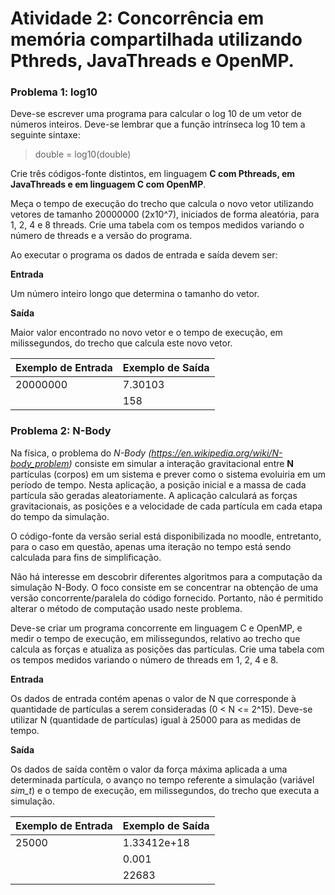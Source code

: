 # Atividade 2: Concorrência em memória compartilhada utilizando Pthreds, JavaThreads e OpenMP.

### Problema 1: log10

Deve-se escrever uma programa para calcular o log 10 de um vetor de números inteiros. Deve-se lembrar que a função intrínseca log 10 tem a seguinte sintaxe:

> double = log10(double)

Crie três códigos-fonte distintos, em linguagem __C com Pthreads, em JavaThreads e em linguagem C com OpenMP__.

Meça o tempo de execução do trecho que calcula o novo vetor utilizando vetores de tamanho 20000000 (2x10^7), iniciados de forma aleatória, para 1, 2, 4 e 8 threads. Crie uma tabela com os tempos medidos variando o número de threads e a versão do programa.

Ao executar o programa os dados de entrada e saída devem ser:

__Entrada__

Um número inteiro longo que determina o tamanho do vetor.

__Saída__

Maior valor encontrado no novo vetor e o tempo de execução, em milissegundos, do trecho que calcula este novo vetor.

| Exemplo de Entrada | Exemplo de Saída |
| ------------------ | ---------------- |
|      20000000      |     7.30103      |
|                    |       158        |

### Problema 2: N-Body

Na física, o problema do *N-Body (https://en.wikipedia.org/wiki/N-body_problem)* consiste em simular a interação gravitacional entre __N__ partículas (corpos) em um sistema e prever como o sistema evoluiria em um período de tempo. Nesta aplicação, a posição inicial e a massa de cada partícula são geradas aleatoriamente. A aplicação calculará as forças gravitacionais, as posições e a velocidade de cada partícula em cada etapa do tempo da simulação.

O código-fonte da versão serial está disponibilizada no moodle, entretanto, para o caso em questão, apenas uma iteração no tempo está sendo calculada para fins de simplificação.

Não há interesse em descobrir diferentes algoritmos para a computação da simulação N-Body. O foco consiste em se concentrar na obtenção de uma versão concorrente/paralela do código fornecido. Portanto, não é permitido alterar o método de computação usado neste problema.

Deve-se criar um programa concorrente em linguagem C e OpenMP, e medir o tempo de execução, em milissegundos, relativo ao trecho que calcula as forças e atualiza as posições das partículas. Crie uma tabela com os tempos medidos variando o número de threads em 1, 2, 4 e 8.

__Entrada__

Os dados de entrada contém apenas o valor de N que corresponde à quantidade de partículas a serem consideradas (0 < N <= 2^15). Deve-se utilizar N (quantidade de partículas) igual à 25000 para as medidas de tempo.

__Saída__

Os dados de saída contêm o valor da força máxima aplicada a uma determinada partícula, o avanço no tempo referente a simulação (variável *sim_t*) e o tempo de execução, em milissegundos, do trecho que executa a simulação.

| Exemplo de Entrada | Exemplo de Saída |
| ------------------ | ---------------- |
|       25000        |    1.33412e+18   |
|                    |      0.001       |
|                    |      22683       |

